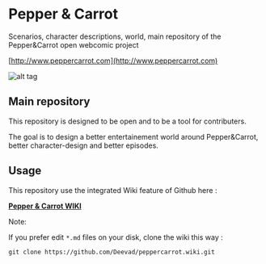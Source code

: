# Pepper & Carrot
Scenarios, character descriptions, world, main repository of the Pepper&amp;Carrot open webcomic project

[http://www.peppercarrot.com](http://www.peppercarrot.com)

![alt tag](http://www.peppercarrot.com/data/images/artworks/2015-02-05_Pepper-and-Carrot_cover-artwork.jpg)

## Main repository

This repository is designed to be open and to be a tool for contributers.
 
The goal is to design a better entertainement world around Pepper&Carrot, better character-design and better episodes.

## Usage

This repository use the integrated Wiki feature of Github here :

**[ Pepper & Carrot WIKI ](https://github.com/Deevad/peppercarrot/wiki)**

Note: 

If you prefer edit ```*.md``` files on your disk, clone the wiki this way :

```git clone https://github.com/Deevad/peppercarrot.wiki.git```





